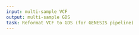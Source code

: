 ```yaml
---
input: multi-sample VCF
output: multi-sample GDS
task: Reformat VCF to GDS (for GENESIS pipeline)
---
```

